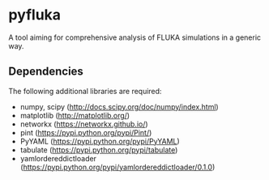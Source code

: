 # pyfluka

A tool aiming for comprehensive analysis of FLUKA simulations in a generic way.

## Dependencies

The following additional libraries are required:

- numpy, scipy (http://docs.scipy.org/doc/numpy/index.html)
- matplotlib (http://matplotlib.org/)
- networkx (https://networkx.github.io/)
- pint (https://pypi.python.org/pypi/Pint/)
- PyYAML (https://pypi.python.org/pypi/PyYAML)
- tabulate (https://pypi.python.org/pypi/tabulate)
- yamlordereddictloader (https://pypi.python.org/pypi/yamlordereddictloader/0.1.0)
